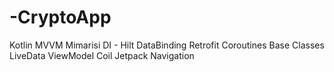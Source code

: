 # -CryptoApp
Kotlin
MVVM Mimarisi
DI - Hilt
DataBinding
Retrofit
Coroutines
Base Classes
LiveData
ViewModel
Coil
Jetpack Navigation
